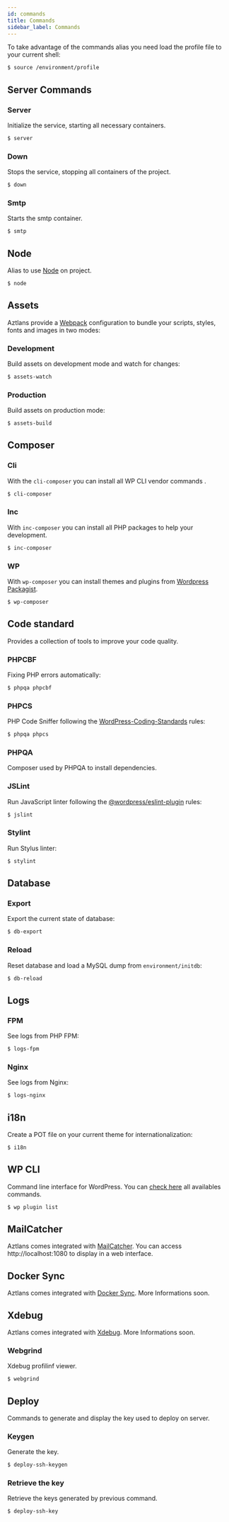 ```yaml
---
id: commands
title: Commands
sidebar_label: Commands
---
```


To take advantage of the commands alias you need load the profile file to your current shell:

```bash
$ source /environment/profile
```

## Server Commands

### Server
Initialize the service, starting all necessary containers.

```bash
$ server
```

### Down
Stops the service, stopping all containers of the project.

```bash
$ down
```

### Smtp
Starts the smtp container.

```bash
$ smtp
```

## Node
Alias to use [Node](https://nodejs.org/en/) on project.

```bash
$ node
```

## Assets
Aztlans provide a [Webpack](https://webpack.js.org/) configuration to bundle your scripts, styles, fonts and images in two modes:


### Development
Build assets on development mode and watch for changes:

```bash
$ assets-watch
```

### Production
Build assets on production mode:

```bash
$ assets-build
```

## Composer

### Cli
With the `cli-composer` you can install all WP CLI vendor commands .

```bash
$ cli-composer
```

### Inc
With `inc-composer` you can install all PHP packages to help your development.

```bash
$ inc-composer
```

### WP
With `wp-composer` you can install themes and plugins from [Wordpress Packagist](https://wpackagist.org/).

```bash
$ wp-composer
```

## Code standard
Provides a collection of tools to improve your code quality.

### PHPCBF
Fixing PHP errors automatically:

```bash
$ phpqa phpcbf
```

### PHPCS
PHP Code Sniffer following the [WordPress-Coding-Standards](https://github.com/WordPress/WordPress-Coding-Standards) rules:

```bash
$ phpqa phpcs
```

### PHPQA
Composer used by PHPQA to install dependencies.

### JSLint
Run JavaScript linter following the [@wordpress/eslint-plugin](https://www.npmjs.com/package/@wordpress/eslint-plugin) rules:

```bash
$ jslint
```

### Stylint
Run Stylus linter:

```bash
$ stylint
```

## Database

### Export
Export the current state of database:

```bash
$ db-export
```

### Reload
Reset database and load a MySQL dump from `environment/initdb`:

```bash
$ db-reload
```

## Logs
### FPM
See logs from PHP FPM:

```bash
$ logs-fpm
```

### Nginx
See logs from Nginx:

```bash
$ logs-nginx
```

## i18n
Create a POT file on your current theme for internationalization:

```bash
$ i18n
```

## WP CLI
Command line interface for WordPress. You can [check here](https://developer.wordpress.org/cli/commands/) all availables commands.

```bash
$ wp plugin list
```

## MailCatcher
Aztlans comes integrated with [MailCatcher](https://mailcatcher.me/). You can access http://localhost:1080 to display in a web interface.

## Docker Sync
Aztlans comes integrated with [Docker Sync](http://docker-sync.io/). More Informations soon.

## Xdebug
Aztlans comes integrated with [Xdebug](https://xdebug.org/). More Informations soon.

### Webgrind
Xdebug profilinf viewer.

```bash
$ webgrind
```

## Deploy
Commands to generate and display the key used to deploy on server.

### Keygen
Generate the key.

```bash
$ deploy-ssh-keygen
```

### Retrieve the key
Retrieve the keys generated by previous command.

```bash
$ deploy-ssh-key
```
